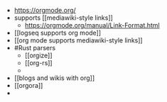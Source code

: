 - https://orgmode.org/
- supports [[mediawiki-style links]]
	- https://orgmode.org/manual/Link-Format.html
- [[logseq supports org mode]]
- [[org mode supports mediawiki-style links]]
- #Rust parsers
	- [[orgize]]
	- [[org-rs]]
	-
- [[blogs and wikis with org]]
- [[orgora]]
-